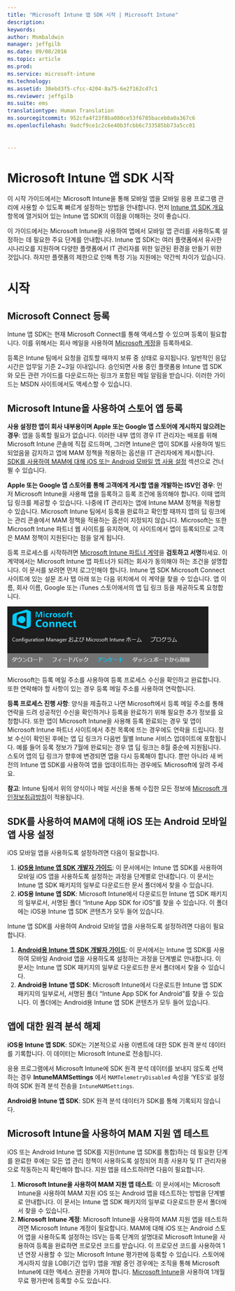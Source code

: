 ```yaml
---
title: "Microsoft Intune 앱 SDK 시작 | Microsoft Intune"
description: 
keywords: 
author: Msmbaldwin
manager: jeffgilb
ms.date: 09/08/2016
ms.topic: article
ms.prod: 
ms.service: microsoft-intune
ms.technology: 
ms.assetid: 38ebd3f5-cfcc-4204-8a75-6e2f162cd7c1
ms.reviewer: jeffgilb
ms.suite: ems
translationtype: Human Translation
ms.sourcegitcommit: 952cfa4f23f8ba080ce53f6785baceb8a0a367c6
ms.openlocfilehash: 9adcf9ce1c2c6e40b3fcbb6c733585bb73a5cc01


---
```


# Microsoft Intune 앱 SDK 시작

이 시작 가이드에서는 Microsoft Intune을 통해 모바일 앱을 모바일 응용 프로그램 관리에 사용할 수 있도록 빠르게 설정하는 방법을 안내합니다. 먼저 [Intune 앱 SDK 개요](intune-app-sdk.md) 항목에 열거되어 있는 Intune 앱 SDK의 이점을 이해하는 것이 좋습니다.

이 가이드에서는 Microsoft Intune을 사용하여 앱에서 모바일 앱 관리를 사용하도록 설정하는 데 필요한 주요 단계를 안내합니다. Intune 앱 SDK는 여러 플랫폼에서 유사한 시나리오를 지원하며 다양한 플랫폼에서 IT 관리자를 위한 일관된 환경을 만들기 위한 것입니다. 하지만 플랫폼의 제한으로 인해 특정 기능 지원에는 약간씩 차이가 있습니다.

# 시작

## Microsoft Connect 등록

Intune 앱 SDK는 현재 Microsoft Connect를 통해 액세스할 수 있으며 등록이 필요합니다. 이를 위해서는 회사 메일을 사용하여 [Microsoft 계정](https://connect.microsoft.com/ConfigurationManagervnext/InvitationUse.aspx?ProgramID=8967&InvitationID=8967-YJYJ-8G6X)을 등록하세요.

등록은 Intune 팀에서 요청을 검토할 때까지 보류 중 상태로 유지됩니다. 일반적인 응답 시간은 업무일 기준 2~3일 이내입니다. 승인되면 사용 중인 플랫폼용 Intune 앱 SDK와 모든 관련 가이드를 다운로드하는 링크가 포함된 메일 알림을 받습니다. 이러한 가이드는 MSDN 사이트에서도 액세스할 수 있습니다.

## Microsoft Intune을 사용하여 스토어 앱 등록

**사용 설정한 앱이 회사 내부용이며 Apple 또는 Google 앱 스토어에 게시하지 않으려는 경우**: 앱을 등록할 필요가 없습니다. 이러한 내부 앱의 경우 IT 관리자는 배포를 위해 Microsoft Intune 콘솔에 직접 로드하며, 그러면 Intune은 앱이 SDK를 사용하여 빌드되었음을 감지하고 앱에 MAM 정책을 적용하는 옵션을 IT 관리자에게 제시합니다. [SDK를 사용하여 MAM에 대해 iOS 또는 Android 모바일 앱 사용 설정](#enable-your-ios-or-android-mobile-app-for-mam-with-the-sdk) 섹션으로 건너뛸 수 있습니다.

**Apple 또는 Google 앱 스토어를 통해 고객에게 게시할 앱을 개발하는 ISV인 경우**: 먼저 Microsoft Intune을 사용해 앱을 등록하고 등록 조건에 동의해야 합니다. 이때 앱의 딥 링크를 제공할 수 있습니다. 나중에 IT 관리자는 앱에 Intune MAM 정책을 적용할 수 있습니다. Microsoft Intune 팀에서 등록을 완료하고 확인할 때까지 앱의 딥 링크에는 관리 콘솔에서 MAM 정책을 적용하는 옵션이 지정되지 않습니다. Microsoft는 또한 Microsoft Intune 파트너 웹 사이트를 유지하며, 이 사이트에서 앱이 등록되므로 고객은 MAM 정책이 지원된다는 점을 알게 됩니다.

등록 프로세스를 시작하려면 [Microsoft Intune 파트너 계약](https://connect.microsoft.com/ConfigurationManagervnext/Survey/Survey.aspx?SurveyID=17806)을 **검토하고 서명**하세요. 이 계약에서는 Microsoft Intune 앱 파트너가 되려는 회사가 동의해야 하는 조건을 설명합니다. 이 문서를 보려면 먼저 로그인해야 합니다. Intune 앱 SDK Microsoft Connect 사이트에 있는 설문 조사 탭 아래 또는 다음 위치에서 이 계약을 찾을 수 있습니다. 앱 이름, 회사 이름, Google 또는 iTunes 스토어에서의 앱 딥 링크 등을 제공하도록 요청합니다.

![Microsoft Connect](../media/microsoft-connect.png)

Microsoft는 등록 메일 주소를 사용하여 등록 프로세스 수신을 확인하고 완료합니다. 또한 연락해야 할 사항이 있는 경우 등록 메일 주소를 사용하여 연락합니다.

**등록 프로세스 진행 사항**: 양식을 제출하고 나면 Microsoft에서 등록 메일 주소를 통해 연락을 드려 성공적인 수신을 확인하거나 등록을 완료하기 위해 필요한 추가 정보를 요청합니다. 또한 앱이 Microsoft Intune을 사용해 등록 완료되는 경우 및 앱이 Microsoft Intune 파트너 사이트에서 추천 목록에 뜨는 경우에도 연락을 드립니다. 정보 수신이 확인된 후에는 앱 딥 링크가 다음번 월별 Intune 서비스 업데이트에 포함됩니다. 예를 들어 등록 정보가 7월에 완료되는 경우 앱 딥 링크는 8월 중순에 지원됩니다. 스토어 앱의 딥 링크가 향후에 변경되면 앱을 다시 등록해야 합니다. 뿐만 아니라 새 버전의 Intune 앱 SDK를 사용하여 앱을 업데이트하는 경우에도 Microsoft에 알려 주세요.

**참고**: Intune 팀에서 위의 양식이나 메일 서신을 통해 수집한 모든 정보에 [Microsoft 개인정보취급방침](https://www.microsoft.com/en-us/privacystatement/default.aspx)이 적용됩니다.

## SDK를 사용하여 MAM에 대해 iOS 또는 Android 모바일 앱 사용 설정

iOS 모바일 앱을 사용하도록 설정하려면 다음이 필요합니다.

1. **[iOS용 Intune 앱 SDK 개발자 가이드](intune-app-sdk-ios.md)**: 이 문서에서는 Intune 앱 SDK를 사용하여 모바일 iOS 앱을 사용하도록 설정하는 과정을 단계별로 안내합니다. 이 문서는 Intune 앱 SDK 패키지의 일부로 다운로드한 문서 폴더에서 찾을 수 있습니다.
2. **iOS용 Intune 앱 SDK**: Microsoft Intune에서 다운로드한 Intune 앱 SDK 패키지의 일부로서, 서명된 폴더 “Intune App SDK for iOS”를 찾을 수 있습니다. 이 폴더에는 iOS용 Intune 앱 SDK 콘텐츠가 모두 들어 있습니다.

Intune 앱 SDK를 사용하여 Android 모바일 앱을 사용하도록 설정하려면 다음이 필요합니다.

1. **[Android용 Intune 앱 SDK 개발자 가이드](intune-app-sdk-android.md)**: 이 문서에서는 Intune 앱 SDK를 사용하여 모바일 Android 앱을 사용하도록 설정하는 과정을 단계별로 안내합니다. 이 문서는 Intune 앱 SDK 패키지의 일부로 다운로드한 문서 폴더에서 찾을 수 있습니다.
2. **Android용 Intune 앱 SDK**: Microsoft Intune에서 다운로드한 Intune 앱 SDK 패키지의 일부로서, 서명된 폴더 “Intune App SDK for Android”를 찾을 수 있습니다. 이 폴더에는 Android용 Intune 앱 SDK 콘텐츠가 모두 들어 있습니다.

## 앱에 대한 원격 분석 해제

**iOS용 Intune 앱 SDK**: SDK는 기본적으로 사용 이벤트에 대한 SDK 원격 분석 데이터를 기록합니다. 이 데이터는 Microsoft Intune로 전송됩니다.

응용 프로그램에서 Microsoft Intune에 SDK 원격 분석 데이터를 보내지 않도록 선택하는 경우 **IntuneMAMSettings** 에서 `MAMTelemetryDisabled` 속성을 ‘YES’로 설정하여 SDK 원격 분석 전송을 `IntuneMAMSettings`.

**Android용 Intune 앱 SDK**: SDK 원격 분석 데이터가 SDK를 통해 기록되지 않습니다.

## Microsoft Intune을 사용하여 MAM 지원 앱 테스트

iOS 또는 Android Intune 앱 SDK를 지원(Intune 앱 SDK를 통합)하는 데 필요한 단계를 완료한 후에는 모든 앱 관리 정책이 사용하도록 설정되어 최종 사용자 및 IT 관리자용으로 작동하는지 확인해야 합니다. 지원 앱을 테스트하려면 다음이 필요합니다.

1. **Microsoft Intune을 사용하여 MAM 지원 앱 테스트**: 이 문서에서는 Microsoft Intune을 사용하여 MAM 지원 iOS 또는 Android 앱을 테스트하는 방법을 단계별로 안내합니다. 이 문서는 Intune 앱 SDK 패키지의 일부로 다운로드한 문서 폴더에서 찾을 수 있습니다.
2. **Microsoft Intune 계정**: Microsoft Intune을 사용하여 MAM 지원 앱을 테스트하려면 Microsoft Intune 계정이 필요합니다. MAM에 대해 iOS 또는 Android 스토어 앱을 사용하도록 설정하는 ISV는 등록 단계의 설명대로 Microsoft Intune을 사용하여 등록을 완료하면 프로모션 코드를 받습니다. 이 프로모션 코드를 사용하여 1년 연장 사용할 수 있는 Microsoft Intune 평가판에 등록할 수 있습니다. 스토어에 게시하지 않을 LOB(기간 업무) 앱을 개발 중인 경우에는 조직을 통해 Microsoft Intune에 대한 액세스 권한을 가져야 합니다. [Microsoft Intune](https://portal.office.com/Signup/Signup.aspx?OfferId=40BE278A-DFD1-470a-9EF7-9F2596EA7FF9&dl=INTUNE_A&ali=1#0)을 사용하여 1개월 무료 평가판에 등록할 수도 있습니다.




<!--HONumber=Sep16_HO2-->


